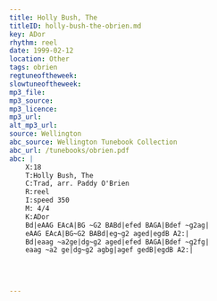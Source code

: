 ```yaml
---
title: Holly Bush, The
titleID: holly-bush-the-obrien.md
key: ADor
rhythm: reel
date: 1999-02-12
location: Other
tags: obrien
regtuneoftheweek:
slowtuneoftheweek:
mp3_file:
mp3_source:
mp3_licence:
mp3_url:
alt_mp3_url:
source: Wellington
abc_source: Wellington Tunebook Collection
abc_url: /tunebooks/obrien.pdf
abc: |
    X:18
    T:Holly Bush, The
    C:Trad, arr. Paddy O'Brien
    R:reel
    I:speed 350
    M: 4/4
    K:ADor
    Bd|eAAG EAcA|BG ~G2 BABd|efed BAGA|Bdef ~g2ag|
    eAAG EAcA|BG~G2 BABd|eg~g2 aged|egdB A2:|
    Bd|eaag ~a2ge|dg~g2 aged|efed BAGA|Bdef ~g2fg|
    eaag ~a2 ge|dg~g2 agbg|agef gedB|egdB A2:|
    
    
    

---
```

